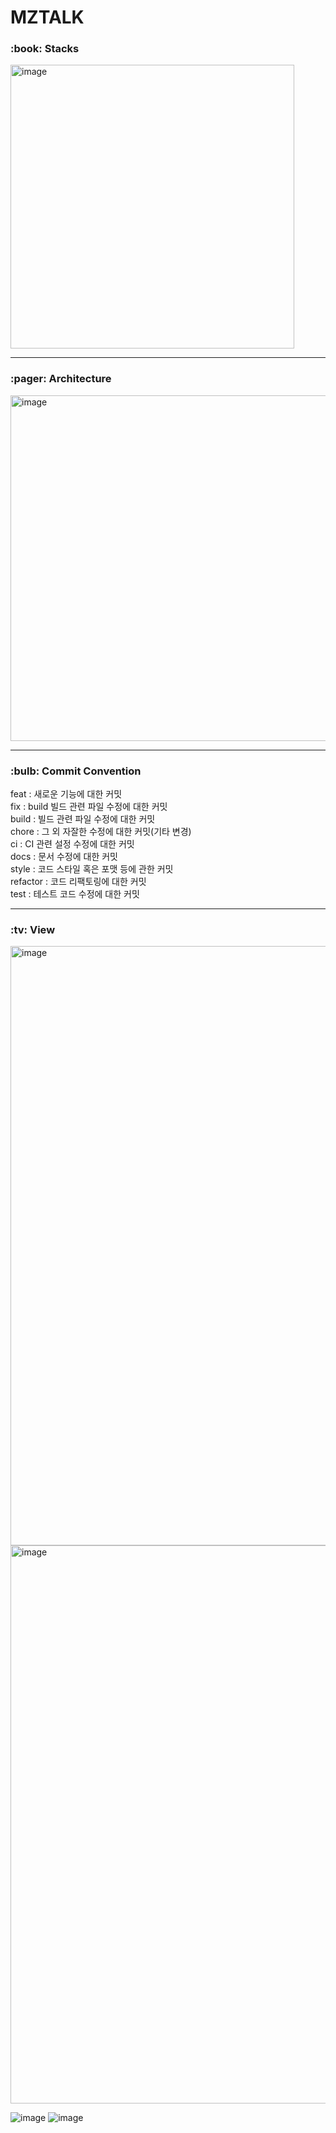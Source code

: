 <h1>MZTALK</h1>

<h3> :book: Stacks </h3>

<img width="454" alt="image" src="https://user-images.githubusercontent.com/102157839/211439509-926a9090-68be-4b8a-897f-7e07ffe22931.png">




---
<h3> :pager: Architecture</h3>

<img width="553" alt="image" src="https://user-images.githubusercontent.com/102157839/211434879-b7e957a3-ca21-4879-bef6-bc0f93f2a0ff.png">

---

<h3> :bulb: Commit Convention </h3>

feat : 새로운 기능에 대한 커밋 <br/>
fix : build 빌드 관련 파일 수정에 대한 커밋 <br/>
build : 빌드 관련 파일 수정에 대한 커밋 <br/>
chore : 그 외 자잘한 수정에 대한 커밋(기타 변경) <br/>
ci : CI 관련 설정 수정에 대한 커밋 <br/>
docs : 문서 수정에 대한 커밋 <br/>
style : 코드 스타일 혹은 포맷 등에 관한 커밋 <br/>
refactor : 코드 리팩토링에 대한 커밋 <br/>
test : 테스트 코드 수정에 대한 커밋 <br/>

---

<h3> :tv: View </h3>
<img width="959" alt="image" src="https://user-images.githubusercontent.com/102157839/213094854-203db40f-8546-41be-9b95-79bedb1afdba.png">
<img width="893" alt="image" src="https://user-images.githubusercontent.com/102157839/213094945-76ad988c-df2b-42c9-b652-e5b623df766e.png">

![image](https://user-images.githubusercontent.com/102157839/213094545-75eae5e8-9db1-4b53-9d68-1411fed510b6.png)
![image](https://user-images.githubusercontent.com/102157839/213094987-2a5727a4-e131-4525-ac00-d9bfb1bb9c72.png)


